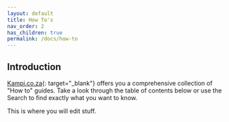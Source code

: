 ```yaml
---
layout: default
title: How To's
nav_order: 2
has_children: true
permalink: /docs/how-to
---
```


## Introduction
[Kampi.co.za](https://kampi.co.za/s){: target="_blank"} offers you a comprehensive collection of "How to" guides. Take a look through the table of contents below or use the Search to find exactly what you want to know.

This is where you will edit stuff.
